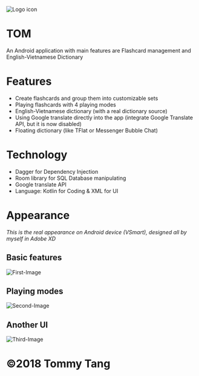 ![Logo icon](https://github.com/tangtaidvlp/Tom/blob/master/readme-resource/Tom_icon.png?raw=true)
# TOM
An Android application with main features are Flashcard management and English-Vietnamese Dictionary

# Features
- Create flashcards and group them into customizable sets
- Playing flashcards with 4 playing modes
- English-Vietnamese dictionary (with a real dictionary source)
- Using Google translate directly into the app (integrate Google Translate API, but it is now disabled)
- Floating dictionary (like TFlat or Messenger Bubble Chat)

# Technology
- Dagger for Dependency Injection
- Room library for SQL Database manipulating
- Google translate API
- Language: Kotlin for Coding & XML for UI

# Appearance
*This is the real appearance on Android device (VSmart), designed all by myself in Adobe XD*

## Basic features

![First-Image](https://github.com/tangtaidvlp/Tom/blob/master/readme-resource/Group-First.png?raw=true)

## Playing modes

![Second-Image](https://github.com/tangtaidvlp/Tom/blob/master/readme-resource/Group-Second.png?raw=true)

## Another UI
![Third-Image](https://github.com/tangtaidvlp/Tom/blob/master/readme-resource/Group-Last.png?raw=true)

# ©2018 Tommy Tang
